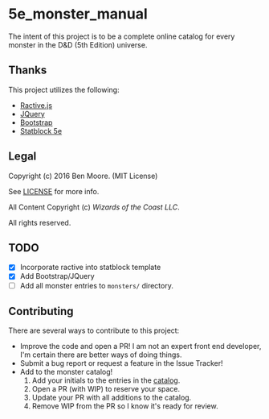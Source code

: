 # 5e_monster_manual

The intent of this project is to be a complete online catalog for every monster in the D&D (5th Edition) universe.

## Thanks

This project utilizes the following:

- [Ractive.js](http://ractivejs.org)
- [JQuery](http://jquery.com)
- [Bootstrap](https://getbootstrap.com)
- [Statblock 5e](https://github.com/Valloric/statblock5e)

## Legal

Copyright (c) 2016 Ben Moore. (MIT License)

See [LICENSE](https://git.bmoore.xyz/ben/5e_monster_manual/src/master/LICENSE) for more info.

All Content Copyright (c) *Wizards of the Coast LLC*.

All rights reserved.

## TODO

- [x] Incorporate ractive into statblock template
- [x] Add Bootstrap/JQuery
- [ ] Add all monster entries to `monsters/` directory.

## Contributing

There are several ways to contribute to this project:
- Improve the code and open a PR!
  I am not an expert front end developer, I'm certain there are better ways of doing things.
- Submit a bug report or request a feature in the Issue Tracker!
- Add to the monster catalog!
  1. Add your initials to the entries in the [catalog](https://git.bmoore.xyz/ben/5e_monster_manual/CATALOG.md).
  2. Open a PR (with WIP) to reserve your space.
  3. Update your PR with all additions to the catalog.
  4. Remove WIP from the PR so I know it's ready for review.
